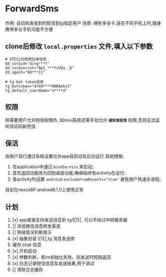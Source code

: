 # ForwardSms

作用: 自动转发收到的短信到tg指定用户
场景: 拥有多张卡,装在不同手机上时,随身携带多台手机可能不方便

## clone后修改 `local.properties` 文件,填入以下参数
```properties
# 钉钉公司和微应用信息
dd_corpid="ding***f"
dd_corpsecret="Bp1_***YvVQi-_Q"
dd_agent="80***11"

# tg bot token信息
tg_bottoken="9749****0NKAekxI"
tg_default_userName="u****d"
```

## 权限
除需要用户允许短信权限外, 如miui系统还需手动允许 **`通知类短信`** 权限,否则无法监听验证码新短信

## 保活
由用户自行通过系统设置允许app自启动及后台运行
其他措施:
1. 在application中通过 `bindService` 来启动;
3. 首页返回功能改为回到桌面功能,确保始终有activity在运行;
4. 各activity均设置 `android:excludeFromRecents="true"` 避免用户快速杀进程;

目前在nexus6P android8.1.0上使用正常

## 计划
1. [x] app直接支持发送消息到 tg/钉钉, 可以不经过中转服务器
2. [] 添加微信消息转发渠道
3. [] 网络情况判断提示
4. [x] 抽象封装 钉钉,tg 消息发送库
5. 缓存 chat 信息
6. [x] 开机启动
7. [x] 参数判断，若im初始化失败，则发送时短路返回
8. [x] 日志记录短信信息及发送结果,用于调试
9. [] 清除日志缓存